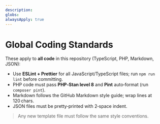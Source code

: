 ```yaml
---
description: 
globs: 
alwaysApply: true
---
```

# Global Coding Standards

These apply to **all code** in this repository (TypeScript, PHP, Markdown, JSON):

* Use **ESLint + Prettier** for all JavaScript/TypeScript files; run `npm run lint` before committing.
* PHP code must pass **PHP‑Stan level 8** and **Pint** auto‑format (run `composer pint`).
* Markdown follows the GitHub Markdown style guide; wrap lines at 120 chars.
* JSON files must be pretty‑printed with 2‑space indent.

> Any new template file must follow the same style conventions.
